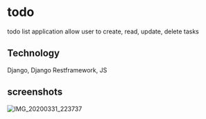 # todo
todo list application allow user to create, read, update, delete tasks

## Technology
Django, Django Restframework, JS

## screenshots
![IMG_20200331_223737](https://user-images.githubusercontent.com/46400214/78079948-7bb1ae80-73ad-11ea-97f3-828e8b284220.png)
